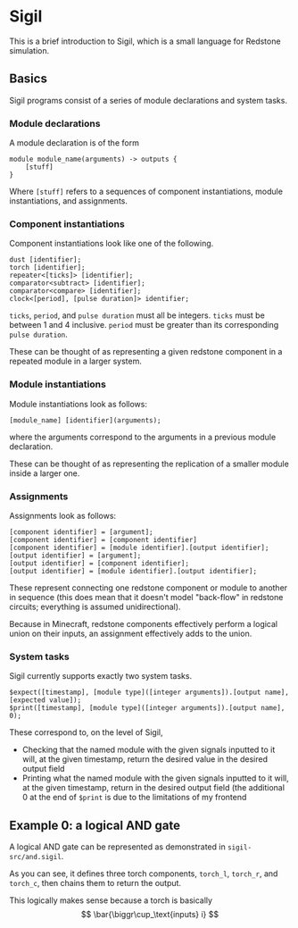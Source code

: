 # Sigil

This is a brief introduction to Sigil, which is a small language for Redstone simulation.

## Basics

Sigil programs consist of a series of module declarations and system tasks.

### Module declarations

A module declaration is of the form
```
module module_name(arguments) -> outputs {
    [stuff]
}
```

Where `[stuff]` refers to a sequences of component instantiations, module instantiations,
and assignments.

### Component instantiations

Component instantiations look like one of the following.

```
dust [identifier];
torch [identifier];
repeater<[ticks]> [identifier];
comparator<subtract> [identifier];
comparator<compare> [identifier];
clock<[period], [pulse duration]> identifier;
```

`ticks`, `period`, and `pulse duration` must all be integers.
`ticks` must be between 1 and 4 inclusive.
`period` must be greater than its corresponding `pulse duration`.

These can be thought of as representing a given redstone component in a repeated module in a larger system.

### Module instantiations

Module instantiations look as follows:

```
[module_name] [identifier](arguments);
```

where the arguments correspond to the arguments in a previous module declaration.

These can be thought of as representing the replication of a smaller module inside a larger one.

### Assignments

Assignments look as follows:

```
[component identifier] = [argument];
[component identifier] = [component identifier]
[component identifier] = [module identifier].[output identifier];
[output identifier] = [argument];
[output identifier] = [component identifier];
[output identifier] = [module identifier].[output identifier];
```

These represent connecting one redstone component or module to another in sequence
(this does mean that it doesn't model "back-flow" in redstone circuits;
everything is assumed unidirectional).

Because in Minecraft, redstone components effectively perform a logical union on their inputs,
an assignment effectively adds to the union.

### System tasks

Sigil currently supports exactly two system tasks.
```
$expect([timestamp], [module type]([integer arguments]).[output name], [expected value]);
$print([timestamp], [module type]([integer arguments]).[output name], 0);
```

These correspond to, on the level of Sigil,
* Checking that the named module with the given signals inputted to it will, at the given timestamp, return the desired value in the desired output field
* Printing what the named module with the given signals inputted to it will, at the given timestamp, return in the desired output field (the additional 0 at the end of `$print` is due to the limitations of my frontend


## Example 0: a logical AND gate

A logical AND gate can be represented as demonstrated in `sigil-src/and.sigil`.

As you can see, it defines three torch components, `torch_l`, `torch_r`, and `torch_c`,
then chains them to return the output.

This logically makes sense because a torch is basically
$$ \bar{\biggr\cup_\text{inputs} i} $$

